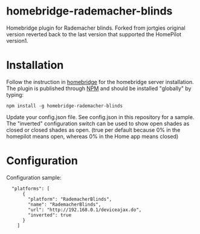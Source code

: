 # homebridge-rademacher-blinds
Homebridge plugin for Rademacher blinds.
Forked from jortgies original version reverted back to the last version that supported the HomePilot version1.

# Installation
Follow the instruction in [homebridge](https://www.npmjs.com/package/homebridge) for the homebridge server installation.
The plugin is published through [NPM](https://www.npmjs.com/package/homebridge-rademacher-blinds) and should be installed "globally" by typing:
```
npm install -g homebridge-rademacher-blinds
```
Update your config.json file. See config.json in this repository for a sample.
The "inverted" configuration switch can be used to show open shades as closed or closed shades as open. (true per default because 0% in the homepilot means open, whereas 0% in the Home app means closed)

# Configuration

Configuration sample:
```
  "platforms": [
      {
        "platform": "RademacherBlinds",
        "name": "RademacherBlinds",
        "url": "http://192.168.0.1/deviceajax.do",
        "inverted": true
      }
    ]
```
